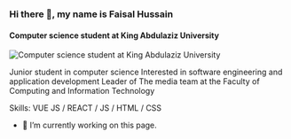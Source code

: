 ### Hi there 👋, my name is Faisal Hussain
#### Computer science student at King Abdulaziz University 
![Computer science student at King Abdulaziz University ](https://media.licdn.com/dms/image/D4D16AQHilgRCJSqGxg/profile-displaybackgroundimage-shrink_350_1400/0/1690501138762?e=1720051200&v=beta&t=713Ov34E_vFW51KW5TXJQTPJkIhvJU0YO2Vhct3o1cc)

Junior student in computer science 
Interested in software engineering and application development
Leader of The media team at the Faculty of Computing and Information Technology

Skills: VUE JS / REACT / JS / HTML / CSS

- 🔭 I’m currently working on this page. 




